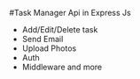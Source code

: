 #Task Manager Api in Express Js

- Add/Edit/Delete task
- Send Email
- Upload Photos
- Auth
- Middleware and more

